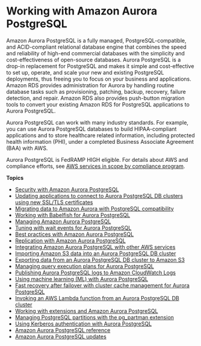 # Working with Amazon Aurora PostgreSQL<a name="Aurora.AuroraPostgreSQL"></a><a name="pgsql"></a>

Amazon Aurora PostgreSQL is a fully managed, PostgreSQL\-compatible, and ACID\-compliant relational database engine that combines the speed and reliability of high\-end commercial databases with the simplicity and cost\-effectiveness of open\-source databases\. Aurora PostgreSQL is a drop\-in replacement for PostgreSQL and makes it simple and cost\-effective to set up, operate, and scale your new and existing PostgreSQL deployments, thus freeing you to focus on your business and applications\. Amazon RDS provides administration for Aurora by handling routine database tasks such as provisioning, patching, backup, recovery, failure detection, and repair\. Amazon RDS also provides push\-button migration tools to convert your existing Amazon RDS for PostgreSQL applications to Aurora PostgreSQL\.

Aurora PostgreSQL can work with many industry standards\. For example, you can use Aurora PostgreSQL databases to build HIPAA\-compliant applications and to store healthcare related information, including protected health information \(PHI\), under a completed Business Associate Agreement \(BAA\) with AWS\.

Aurora PostgreSQL is FedRAMP HIGH eligible\. For details about AWS and compliance efforts, see [AWS services in scope by compliance program](https://aws.amazon.com/compliance/services-in-scope/)\. 

**Topics**
+ [Security with Amazon Aurora PostgreSQL](AuroraPostgreSQL.Security.md)
+ [Updating applications to connect to Aurora PostgreSQL DB clusters using new SSL/TLS certificates](ssl-certificate-rotation-aurora-postgresql.md)
+ [Migrating data to Amazon Aurora with PostgreSQL compatibility](AuroraPostgreSQL.Migrating.md)
+ [Working with Babelfish for Aurora PostgreSQL](babelfish.md)
+ [Managing Amazon Aurora PostgreSQL](AuroraPostgreSQL.Managing.md)
+ [Tuning with wait events for Aurora PostgreSQL](AuroraPostgreSQL.Tuning.md)
+ [Best practices with Amazon Aurora PostgreSQL](AuroraPostgreSQL.BestPractices.md)
+ [Replication with Amazon Aurora PostgreSQL](AuroraPostgreSQL.Replication.md)
+ [Integrating Amazon Aurora PostgreSQL with other AWS services](AuroraPostgreSQL.Integrating.md)
+ [Importing Amazon S3 data into an Aurora PostgreSQL DB cluster](USER_PostgreSQL.S3Import.md)
+ [Exporting data from an Aurora PostgreSQL DB cluster to Amazon S3](postgresql-s3-export.md)
+ [Managing query execution plans for Aurora PostgreSQL](AuroraPostgreSQL.Optimize.md)
+ [Publishing Aurora PostgreSQL logs to Amazon CloudWatch Logs](AuroraPostgreSQL.CloudWatch.md)
+ [Using machine learning \(ML\) with Aurora PostgreSQL](postgresql-ml.md)
+ [Fast recovery after failover with cluster cache management for Aurora PostgreSQL](AuroraPostgreSQL.cluster-cache-mgmt.md)
+ [Invoking an AWS Lambda function from an Aurora PostgreSQL DB cluster](PostgreSQL-Lambda.md)
+ [Working with extensions and Amazon Aurora PostgreSQL](Appendix.PostgreSQL.CommonDBATasks.md)
+ [Managing PostgreSQL partitions with the pg\_partman extension](PostgreSQL_Partitions.md)
+ [Using Kerberos authentication with Aurora PostgreSQL](postgresql-kerberos.md)
+ [Amazon Aurora PostgreSQL reference](AuroraPostgreSQL.Reference.md)
+ [Amazon Aurora PostgreSQL updates](AuroraPostgreSQL.Updates.md)
